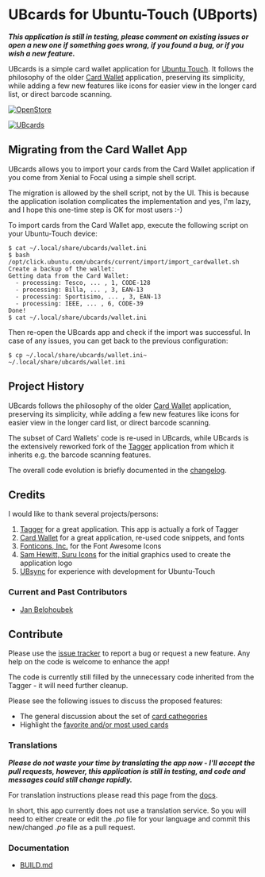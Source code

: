 # UBcards for Ubuntu-Touch (UBports)

***This application is still in testing, please comment on existing issues or open a new one if something goes wrong, if you found a bug, or if you wish a new feature.***

UBcards is a simple card wallet application for [Ubuntu Touch](https://ubports.com/). It follows the philosophy of the older [Card Wallet](https://gitlab.com/AppsLee/cardwallet) application, preserving its simplicity, while adding a few new features like icons for easier view in the longer card list, or direct barcode scanning. 

[![OpenStore](https://open-store.io/badges/en_US.png)](https://open-store.io/app/ubcards)

[![UBcards](https://github.com/belohoub/UBcards/blob/master/app/graphics/ubcards256.png?raw=true)](https://github.com/belohoub/UBcards/)

## Migrating from the Card Wallet App

UBcards allows you to import your cards from the Card Wallet application if you come from Xenial to Focal using a simple shell script.

The migration is allowed by the shell script, not by the UI. This is because the application isolation complicates the implementation and yes, I'm lazy, and I hope this one-time step is OK for most users :-) 

To import cards from the Card Wallet app, execute the following script on your Ubuntu-Touch device:
```
$ cat ~/.local/share/ubcards/wallet.ini
$ bash /opt/click.ubuntu.com/ubcards/current/import/import_cardwallet.sh 
Create a backup of the wallet: 
Getting data from the Card Wallet: 
  - processing: Tesco, ... , 1, CODE-128
  - processing: Billa, ... , 3, EAN-13
  - processing: Sportisimo, ... , 3, EAN-13
  - processing: IEEE, ... , 6, CODE-39
Done!
$ cat ~/.local/share/ubcards/wallet.ini
```

Then re-open the UBcards app and check if the import was successful. In case of any issues, you can get back to the previous configuration:

```
$ cp ~/.local/share/ubcards/wallet.ini~ ~/.local/share/ubcards/wallet.ini
```

## Project History

UBcards follows the philosophy of the older [Card Wallet](https://gitlab.com/AppsLee/cardwallet) application, preserving its simplicity, while adding a few new features like icons for easier view in the longer card list, or direct barcode scanning. 

The subset of Card Wallets' code is re-used in UBcards, while UBcards is the extensively reworked fork of the [Tagger](https://gitlab.com/balcy/tagger) application from which it inherits e.g. the barcode scanning features.

The overall code evolution is briefly documented in the [changelog](CHANGELOG.md).

## Credits

I would like to thank several projects/persons:
1. [Tagger](https://gitlab.com/balcy/tagger) for a great application. This app is actually a fork of Tagger
1. [Card Wallet](https://gitlab.com/AppsLee/cardwallet) for a great application, re-used code snippets, and fonts
1. [Fonticons, Inc.](https://fontawesome.com) for the Font Awesome Icons
1. [Sam Hewitt, Suru Icons](https://github.com/snwh/suru-icon-theme) for the initial graphics used to create the application logo
1. [UBsync](https://github.com/belohoub/UBsync/) for experience with development for Ubuntu-Touch

### Current and Past Contributors
  * [Jan Belohoubek](https://github.com/belohoub/)

## Contribute

Please use the [issue tracker](https://github.com/belohoub/UBcards/issues) to report a bug or request a new feature.
Any help on the code is welcome to enhance the app!

The code is currently still filled by the unnecessary code inherited from the Tagger - it will need further cleanup.

Please see the following issues to discuss the proposed features:
  * The general discussion about the set of [card cathegories](https://github.com/belohoub/UBcards/issues/1)
  * Highlight the [favorite and/or most used cards](https://github.com/belohoub/UBcards/issues/2)

### Translations

***Please do not waste your time by translating the app now - I'll accept the pull requests, however, this application is still in testing, and code and messages could still change rapidly.***

For translation instructions please read this page from the [docs](https://docs.ubports.com/en/latest/contribute/translations.html).

In short, this app currently does not use a translation service. So you will need to either create or edit the *.po* file for your language and commit this new/changed *.po* file as a pull request.

### Documentation
  * [BUILD.md](BUILD.md)

